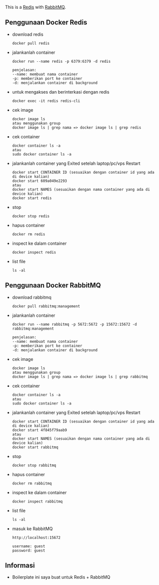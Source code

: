 This is a [Redis](https://redis.io) with [RabbitMQ](https://www.rabbitmq.com).

## Penggunaan Docker Redis

- download redis

      docker pull redis

- jalankanlah container

      docker run --name redis -p 6379:6379 -d redis

      penjelasan:
      --name: membuat nama container
      -p: memberikan port ke container
      -d: menjalankan container di background

- untuk mengakses dan berinterkasi dengan redis

      docker exec -it redis redis-cli

- cek image

      docker image ls
      atau menggunakan group
      docker image ls | grep nama => docker image ls | grep redis

- cek container

      docker container ls -a
      atau
      sudo docker container ls -a

- jalankanlah container yang Exited setelah laptop/pc/vps Restart

      docker start CONTAINER ID (sesuaikan dengan container id yang ada di device kalian)
      docker start 609a049e2293
      atau
      docker start NAMES (sesuaikan dengan nama container yang ada di device kalian)
      docker start redis


- stop

      docker stop redis

- hapus container

      docker rm redis

- inspect ke dalam container

      docker inspect redis

- list file

      ls -al

## Penggunaan Docker RabbitMQ

- download rabbitmq

      docker pull rabbitmq:management

- jalankanlah container

      docker run --name rabbitmq -p 5672:5672 -p 15672:15672 -d rabbitmq:management

      penjelasan:
      --name: membuat nama container
      -p: memberikan port ke container
      -d: menjalankan container di background

- cek image

      docker image ls
      atau menggunakan group
      docker image ls | grep nama => docker image ls | grep rabbitmq

- cek container

      docker container ls -a
      atau
      sudo docker container ls -a

- jalankanlah container yang Exited setelah laptop/pc/vps Restart

      docker start CONTAINER ID (sesuaikan dengan container id yang ada di device kalian)
      docker start 4f845f79aab9
      atau
      docker start NAMES (sesuaikan dengan nama container yang ada di device kalian)
      docker start rabbitmq

- stop

      docker stop rabbitmq

- hapus container

      docker rm rabbitmq

- inspect ke dalam container

      docker inspect rabbitmq

- list file

      ls -al

- masuk ke RabbitMQ

      http://localhost:15672

      username: guest
      password: guest

## Informasi

- Boilerplate ini saya buat untuk Redis + RabbitMQ